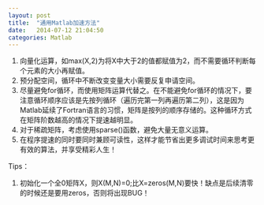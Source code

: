 ```yaml
---
layout: post
title:  "通用Matlab加速方法"
date:   2014-07-12 21:04:50
categories: Matlab
---
```


1.	向量化运算，如max(X,2)为将X中大于2的值都赋值为2，而不需要循环判断每个元素的大小再赋值。
2.	预分配空间，循环中不断改变变量大小需要反复申请空间。
3.	尽量避免for循环，而使用矩阵运算代替之。在不能避免for循环的情况下，要注意循环顺序应该是先按列循环（遍历完第一列再遍历第二列），这是因为Matlab延续了Fortran语言的习惯，矩阵是按列的顺序存储的。这种循环方式在矩阵阶数越高的情况下提速越明显。
4.	对于稀疏矩阵，考虑使用sparse()函数，避免大量无意义运算。
5.	在程序提速的同时要同时兼顾可读性，这样才能节省出更多调试时间来思考更有效的算法，并享受精彩人生！

Tips：
1.	初始化一个全0矩阵X，则X(M,N)=0;比X=zeros(M,N)要快！缺点是后续清零的时候还是要用zeros，否则将出现BUG！
